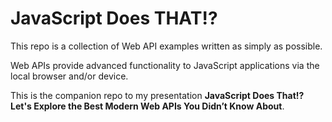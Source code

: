 # JavaScript Does THAT!?

This repo is a collection of Web API examples written as simply as possible.

Web APIs provide advanced functionality to JavaScript applications via the local browser and/or device.

This is the companion repo to my presentation **JavaScript Does That!? Let's Explore the Best Modern Web APIs You Didn’t Know About**.


